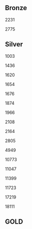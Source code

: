 ## Bronze

2231

2775

## Silver

1003

1436

1620

1654

1676

1874

1966

2108

2164

2805

4949

10773

11047

11399

11723

17219

18111

## GOLD
